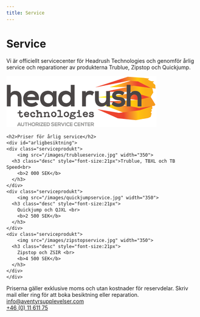 ```yaml
---
title: Service
---
```


 <h1>
 Service</h1>
 
 <div id="serviceintro">
     
 <div class="servicetext">
 
  Vi är officiellt servicecenter för Headrush Technologies och genomför årlig service och reparationer av produkterna Trublue, Zipstop och Quickjump. 
 
</div>
 <img class="headrushlogo"  src="/images/headrushservicecenter.png">
  </div>

<div>

	<h2>Priser för årlig service</h2>
    <div id="arligbesiktning">
	<div class="serviceprodukt">
		<img src="/images/trublueservice.jpg" width="350">
      <h3 class="desc" style="font-size:21px">Trublue, TBXL och TB Speed<br>
        <b>2 000 SEK</b>
      </h3>
	</div>
	<div class="serviceprodukt">
		<img src="/images/quickjumpservice.jpg" width="350">
      <h3 class="desc" style="font-size:21px">
        Quickjump och QJXL <br>
        <b>2 500 SEK</b>
      </h3>
	</div>
	<div class="serviceprodukt">
		<img src="/images/zipstopservice.jpg" width="350">
      <h3 class="desc" style="font-size:21px">
        Zipstop och ZSIR <br>
        <b>4 500 SEK</b>
      </h3>
	</div>
    </div>
  
</div>
<div class="servicetexttva">
Priserna gäller exklusive moms och utan kostnader för reservdelar.     
Skriv mail eller ring för att boka besiktning eller reparation.
</div>
<div class="kontaktknappar">  
<div>
<a href="mailto:info@aventyrsupplevelser.com" class="kontaktbutton">info@aventyrsupplevelser.com</a></div>
<div>
<a href="tel:+461161175" class="kontaktbutton">+46 (0) 11 611 75</a>
</div>
</div>
